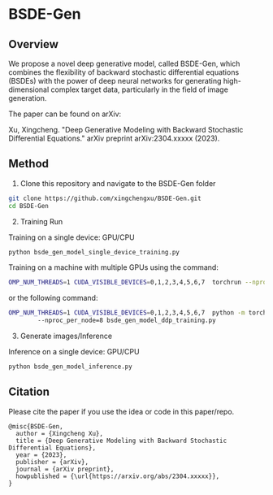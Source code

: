 # BSDE-Gen

## Overview
We propose a novel deep generative model, called BSDE-Gen, which combines the flexibility of backward stochastic differential equations (BSDEs) with the power of deep neural networks for generating high-dimensional complex target data, particularly in the field of image generation.

The paper can be found on arXiv: 

Xu, Xingcheng. "Deep Generative Modeling with Backward Stochastic Differential Equations." arXiv preprint arXiv:2304.xxxxx (2023).

## Method

1. Clone this repository and navigate to the BSDE-Gen folder
```bash
git clone https://github.com/xingchengxu/BSDE-Gen.git
cd BSDE-Gen
```

2. Training Run

Training on a single device: GPU/CPU
```bash
python bsde_gen_model_single_device_training.py
```

Training on a machine with multiple GPUs using the command: 
```bash
OMP_NUM_THREADS=1 CUDA_VISIBLE_DEVICES=0,1,2,3,4,5,6,7  torchrun --nproc_per_node=8 bsde_gen_model_ddp_training.py
```

or the following command:

```bash
OMP_NUM_THREADS=1 CUDA_VISIBLE_DEVICES=0,1,2,3,4,5,6,7  python -m torch.distributed.launch \ 
        --nproc_per_node=8 bsde_gen_model_ddp_training.py
```

3. Generate images/Inference

Inference on a single device: GPU/CPU
```bash
python bsde_gen_model_inference.py
```

## Citation

Please cite the paper if you use the idea or code in this paper/repo.

```
@misc{BSDE-Gen,
  author = {Xingcheng Xu},
  title = {Deep Generative Modeling with Backward Stochastic Differential Equations},
  year = {2023},
  publisher = {arXiv},
  journal = {arXiv preprint},
  howpublished = {\url{https://arxiv.org/abs/2304.xxxxx}},
}
```
<!--
```
@misc{BSDE-Gen,
  author = {Xingcheng Xu},
  title = {Deep Generative Modeling with Backward Stochastic Differential Equations},
  year = {2023},
  publisher = {GitHub},
  journal = {GitHub repository},
  howpublished = {\url{https://github.com/xingchengxu/BSDE-Gen}},
}
```
-->
